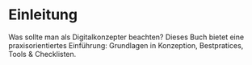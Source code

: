 # Einleitung

Was sollte man als Digitalkonzepter beachten? Dieses Buch bietet eine praxisorientiertes Einführung: Grundlagen in Konzeption, Bestpratices, Tools & Checklisten.